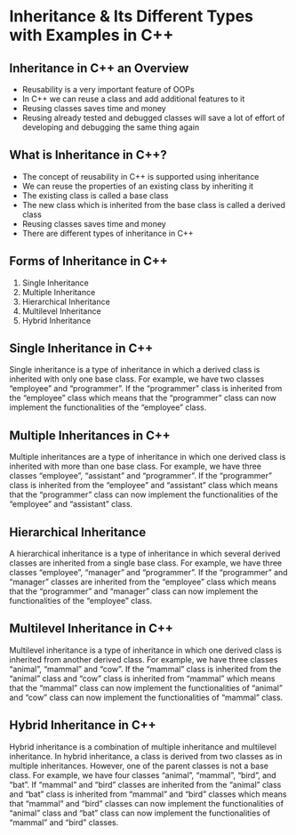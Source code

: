 # Inheritance & Its Different Types with Examples in C++
## Inheritance in C++ an Overview
- Reusability is a very important feature of OOPs
- In C++ we can reuse a class and add additional features to it
- Reusing classes saves time and money
- Reusing already tested and debugged classes will save a lot of effort of developing and debugging the same thing again
## What is Inheritance in C++?

- The concept of reusability in C++ is supported using inheritance
- We can reuse the properties of an existing class by inheriting it
- The existing class is called a base class
- The new class which is inherited from the base class is called a derived class
- Reusing classes saves time and money
- There are different types of inheritance in C++
## Forms of Inheritance in C++
1. Single Inheritance
2.  Multiple Inheritance
3. Hierarchical Inheritance
4. Multilevel Inheritance
5. Hybrid Inheritance

## Single Inheritance in C++

Single inheritance is a type of inheritance in which a derived class is inherited with only one base class. For example, we have two classes “employee” and “programmer”. If the “programmer” class is inherited from the “employee” class which means that the “programmer” class can now implement the functionalities of the “employee” class.

## Multiple Inheritances in C++

 Multiple inheritances are a type of inheritance in which one derived class is inherited with more than one base class. For example, we have three classes “employee”, “assistant” and “programmer”. If the “programmer” class is inherited from the “employee” and “assistant” class which means that the “programmer” class can now implement the functionalities of the “employee” and “assistant” class.

## Hierarchical Inheritance

A hierarchical inheritance is a type of inheritance in which several derived classes are inherited from a single base class. For example, we have three classes “employee”, “manager” and “programmer”. If the “programmer” and “manager” classes are inherited from the “employee” class which means that the “programmer” and “manager” class can now implement the functionalities of the “employee” class.

## Multilevel Inheritance in C++

Multilevel inheritance is a type of inheritance in which one derived class is inherited from another derived class. For example, we have three classes “animal”, “mammal” and “cow”. If the “mammal” class is inherited from the “animal” class and “cow” class is inherited from “mammal” which means that the “mammal” class can now implement the functionalities of “animal” and “cow” class can now implement the functionalities of “mammal” class.

## Hybrid Inheritance in C++

Hybrid inheritance is a combination of multiple inheritance and multilevel inheritance. In hybrid inheritance, a class is derived from two classes as in multiple inheritances. However, one of the parent classes is not a base class. For example, we have four classes “animal”, “mammal”, “bird”, and “bat”. If “mammal”  and “bird” classes are inherited from the “animal” class and “bat” class is inherited from “mammal” and “bird” classes which means that “mammal” and “bird” classes can now implement the functionalities of “animal” class and “bat” class can now implement the functionalities of “mammal” and “bird” classes.